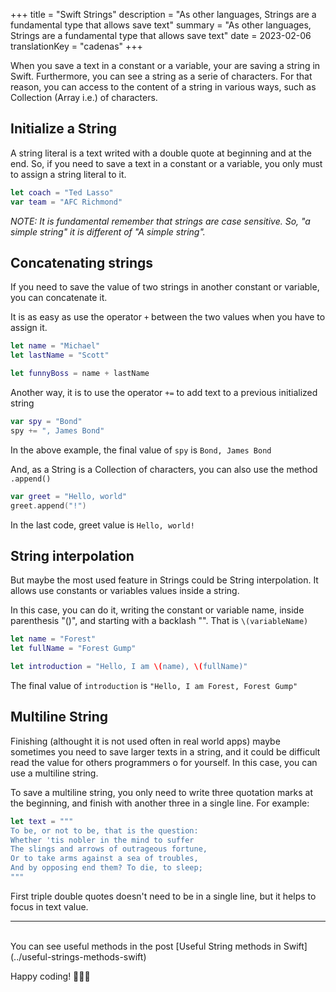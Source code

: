 +++
title = "Swift Strings"
description = "As other languages, Strings are a fundamental type that allows save text"
summary = "As other languages, Strings are a fundamental type that allows save text"
date = 2023-02-06
translationKey = "cadenas"
+++

When you save a text in a constant or a variable, your are saving a string in Swift. Furthermore, you can see a string as a serie of characters. For that reason, you can access to the content of a string in various ways, such as Collection (Array i.e.) of characters.

## Initialize a String
A string literal is a text writed with a double quote at beginning and at the end. So, if you need to save a text in a constant or a variable, you only must to assign a string literal to it.

```swift
let coach = "Ted Lasso"
var team = "AFC Richmond"
```

*NOTE: It is fundamental remember that strings are case sensitive. So, "a simple string" it is different of "A simple string".*

## Concatenating strings
If you need to save the value of two strings in another constant or variable, you can concatenate it.

It is as easy as use the operator `+` between the two values when you have to assign it.

```swift
let name = "Michael"
let lastName = "Scott"

let funnyBoss = name + lastName
```

Another way, it is to use the operator `+=` to add text to a previous initialized string
```swift
var spy = "Bond"
spy += ", James Bond"
```
In the above example, the final value of `spy` is `Bond, James Bond`

And, as a String is a Collection of characters, you can also use the method `.append()`
```swift
var greet = "Hello, world"
greet.append("!")
```
In the last code, greet value is `Hello, world!`

## String interpolation
But maybe the most used feature in Strings could be String interpolation. It allows use constants or variables values inside a string.

In this case, you can do it, writing the constant or variable name, inside parenthesis "()", and starting with a backlash "\". That is `\(variableName)`

```swift
let name = "Forest"
let fullName = "Forest Gump"

let introduction = "Hello, I am \(name), \(fullName)"
```
The final value of `introduction` is `"Hello, I am Forest, Forest Gump"`

## Multiline String
Finishing (althought it is not used often in real world apps) maybe sometimes you need to save larger texts in a string, and it could be difficult read the value for others programmers o for yourself. In this case, you can use a multiline string. 

To save a multiline string, you only need to write three quotation marks at the beginning, and finish with another three in a single line. For example:

```swift
let text = """
To be, or not to be, that is the question:
Whether 'tis nobler in the mind to suffer
The slings and arrows of outrageous fortune,
Or to take arms against a sea of troubles,
And by opposing end them? To die, to sleep;
"""
```

First triple double quotes doesn't need to be in a single line, but it helps to focus in text value.

***
<br/>
You can see useful methods in the post [Useful String methods in Swift](../useful-strings-methods-swift)

Happy coding! 👨🏻‍💻
